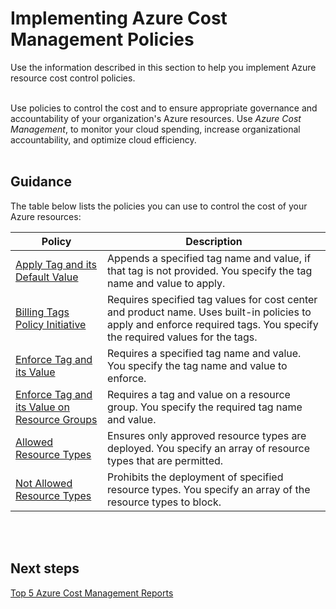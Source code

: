 # Implementing Azure Cost Management Policies
Use the information described in this section to help you implement Azure resource cost control policies.
<br />
<br />

Use policies to control the cost and to ensure appropriate governance and accountability of your organization's Azure resources. Use *Azure Cost Management*, to monitor your cloud spending, increase organizational accountability, and optimize cloud efficiency. 
<br />
<br />

## Guidance

The table below lists the policies you can use to control the cost of your Azure resources:

|  Policy |  Description | 
| ---- | --- | 
| [Apply Tag and its Default Value](https://docs.microsoft.com/en-us/azure/azure-policy/scripts/apply-tag-def-val)   |  Appends a specified tag name and value, if that tag is not provided. You specify the tag name and value to apply. |   
| [Billing Tags Policy Initiative](https://docs.microsoft.com/en-us/azure/azure-policy/scripts/billing-tags-policy-init) | Requires specified tag values for cost center and product name. Uses built-in policies to apply and enforce required tags. You specify the required values for the tags.  |   
| [Enforce Tag and its Value](https://docs.microsoft.com/en-us/azure/azure-policy/scripts/enforce-tag-val) | Requires a specified tag name and value. You specify the tag name and value to enforce.  |   
| [Enforce Tag and its Value on Resource Groups](https://docs.microsoft.com/en-us/azure/azure-policy/scripts/enforce-tag-rg)  | Requires a tag and value on a resource group. You specify the required tag name and value.  |   
| [Allowed Resource Types](https://docs.microsoft.com/en-us/azure/azure-policy/scripts/allowed-res-types)  | Ensures only approved resource types are deployed. You specify an array of resource types that are permitted. |   
| [Not Allowed Resource Types](https://docs.microsoft.com/en-us/azure/azure-policy/scripts/not-allowed-res-type)  | Prohibits the deployment of specified resource types. You specify an array of the resource types to block. |   
<br />
<br />

## Next steps
[Top 5 Azure Cost Management Reports](3.5-Top-5-Azure-cost-management-reports.md)
